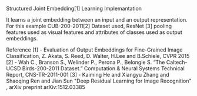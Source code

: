 Structured Joint Embedding[1] Learning Implemantation

It learns a joint embedding between an input and an output representation. For this example CUB-200-2011[2] Dataset used, ResNet [3] pooling features used as visual features and attributes of classes used as output embeddings.

Reference 
[1] - Evaluation of Output Embeddings for Fine-Grained Image Classification, Z. Akata, S. Reed, D. Walter, H.Lee and B.Schiele, CVPR 2015 
[2] - Wah C., Branson S., Welinder P., Perona P., Belongie S. “The Caltech-UCSD Birds-200-2011 Dataset.” Computation & Neural Systems Technical Report, CNS-TR-2011-001
[3] - Kaiming He and Xiangyu Zhang and Shaoqing Ren and Jian Sun "Deep Residual Learning for Image Recognition" , arXiv preprint arXiv:1512.03385 
